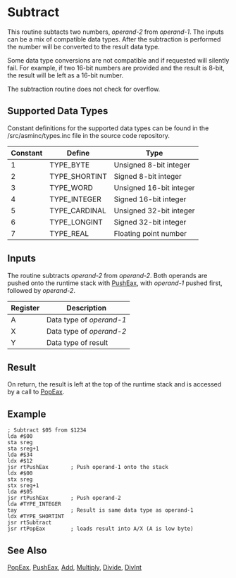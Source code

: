 # Subtract

This routine subtacts two numbers, *operand-2* from *operand-1*.
The inputs can be a mix of compatible data
types. After the subtraction is performed the number will be converted to
the result data type.

Some data type conversions are not compatible and if requested will
silently fail. For example, if two 16-bit numbers are provided and
the result is 8-bit, the result will be left as a 16-bit number.

The subtraction routine does not check for overflow.

## Supported Data Types

Constant definitions for the supported data types can be found in the
/src/asminc/types.inc file in the source code repository.

|Constant|Define       |Type                   |
|--------|-------------|-----------------------|
|1       |TYPE_BYTE    |Unsigned 8-bit integer |
|2       |TYPE_SHORTINT|Signed 8-bit integer   |
|3       |TYPE_WORD    |Unsigned 16-bit integer|
|4       |TYPE_INTEGER |Signed 16-bit integer  |
|5       |TYPE_CARDINAL|Unsigned 32-bit integer|
|6       |TYPE_LONGINT |Signed 32-bit integer  |
|7       |TYPE_REAL    |Floating point number  |

## Inputs

The routine subtracts *operand-2* from *operand-2*.
Both operands are pushed onto the runtime stack with [PushEax](/runtime/pusheax),
with *operand-1* pushed first, followed by *operand-2*.

|Register|Description             |
|--------|------------------------|
|A       |Data type of *operand-1*|
|X       |Data type of *operand-2*|
|Y       |Data type of result     |

## Result

On return, the result is left at the top of the runtime stack and is accessed by
a call to [PopEax](/runtime/popeax).

## Example

```
; Subtract $05 from $1234
lda #$00
sta sreg
sta sreg+1
lda #$34
ldx #$12
jsr rtPushEax       ; Push operand-1 onto the stack
ldx #$00
stx sreg
stx sreg+1
lda #$05
jsr rtPushEax       ; Push operand-2
lda #TYPE_INTEGER
tay                 ; Result is same data type as operand-1
ldx #TYPE_SHORTINT
jsr rtSubtract
jsr rtPopEax        ; loads result into A/X (A is low byte)
```

## See Also

[PopEax](/runtime/popeax), [PushEax](/runtime/pusheax),
[Add](/runtime/add), [Multiply](/runtime/multiply),
[Divide](/runtime/divide), [DivInt](/runtime/divint)
